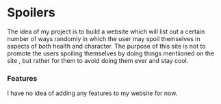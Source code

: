 # Spoilers

The idea of my project is to build a website which will list out a certain number of ways randomly in which the user may spoil themselves in aspects of both health and character. The purpose of this site is not to promote the users spoiling themselves by doing things mentiioned on the site , but rather for them to avoid doing them ever and stay cool.

### Features

I have no idea of adding any features to my website for now.